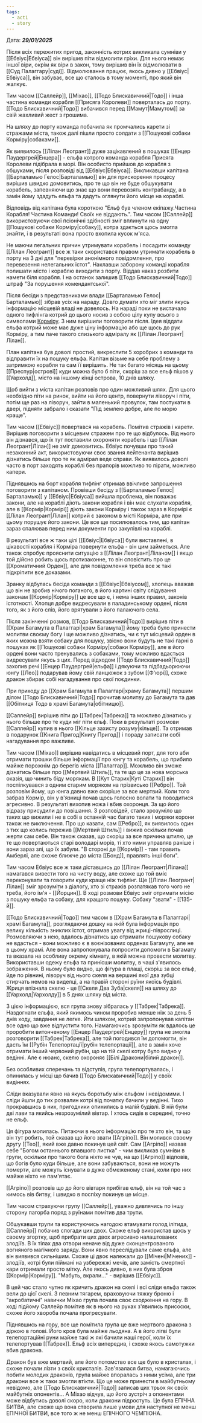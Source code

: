 ```yaml
---
tags:
  - act1
  - story
---
```

Дата: ***29/01/2025***

Після всіх пережитих пригод, законність котрих викликала сумніви у [[Ебвіус|Ебвіуса]] він вирішив піти відмолити гріхи. Для нього немає іншої віри, окрім як віри в закон, тому вирішив він їх відмолювати в [[Суд Палаггару|суді]]. Відмолювання працює, якось дивно у [[Ебвіус|Ебвіуса]], він забуває, все що сталось в тому моменті, про який він жалкує.  

Тим часом [[Саллейр]], [[Міхао]], [[Тодо Блискавичний|Тодо]] і інша частина команди корабля [[Присяга Королеви]] поверталась до порту. [[Тодо Блискавичний|Тодо]] вибачився перед [[Мамут|Мамутом]] за свій жахливий жест з грошима.  

На шляху до порту команда побачила як промчались карети зі стражами міста, також далі пішли просто солдати з [[Пошукові собаки Корміру|собаками]].  

Як виявилось [[Лілан Леогрант]] дуже зацікавлений в пошуках [[Енцер Паудергрей|Енцера]] - ельфа котрого команда корабля Присяга Королеви підібрала в морі. Він особисто прийшов до корабля з обшуками, після розповіді від [[Ебвіус|Ебвіуса]]. Викликавши капітана [[Барталамью Гелос|Барталамью]] він для прискорення процесу вирішив швидко домовитись, про те що він не буде обшукувати корабель, запевняючи що знає що вони перевозять контрабанду, а в замін йому здадуть ельфа та дадуть оглянути його місце на кораблі.  

Відповідь від капітана була короткою "Ельф був членом екіпажу.Частина  Корабля! Частина Команди! Своїх не віддають.". Тим часом [[Саллейр]] використовуючи свої псіонічні здібності зміг вплинути на одну [[Пошукові собаки Корміру|собаку]], котра здається щось змогла знайти, і в результаті вона просто вхопила кусок м'яса.  

Не маючи легальних причин утримувати корабель і посадити команду [[Лілан Леогрант]] все ж таки скористався правом утримати корабель в порту на 3 дні для "перевірки анонімного повідомлення, про перевезення нелегальних істот". Наклавши заборону команді корабля полишати місто і кораблю виходити з порту. Віддав наказ розбити намети біля корабля. І на останок залишив [[Тодо Блискавичний|Тодо]] штраф "За порушення комендантської".  

Після бесіди з представниками влади [[Барталамью Гелос|Барталамью]] зібрав усіх на нараду. Довго думати хто міг злити якусь інформацію місцевій владі не довелось. На нараді поки не вистачало одного тифлінга котрий до цього носив з собою цілу купу всього з символами [Корміру](Кормір). З ним вирішили поговорити після. Ідея віддати ельфа котрий може має дуже ціну інформацію або ще щось до рук Корміру, а тим паче такого слизького адміралу як [[Лілан Леогрант|Лілан]].  

План капітана був доволі простий, викреслити 5 хоробрих з команди та відправити їх на пошуку ельфа. Капітан візьме на себе проблему з затримкою корабля та сам її вирішить. Не так багато місяць на цьому [[Преспур|острові]] куди можна було б піти, скоріш за все ельф пішов у [[Уархолд]], місто на іншому кінці острова, 10 днів шляху.  

Щоб вийти з міста капітан розповів про один можливий шлях. Для цього необхідно піти на ринок, вийти на його центр, повернути ліворуч і піти, потім ще раз на ліворуч, зайти в маленький провулок, там постукати в двері, підняти забрало і сказати "Під землею добре, але по морю краще".  

Тим часом [[Ебвіус]] повертався на корабель. Помітив стражів і карети. Вирішив поговорити з місцевим стражем про те що відбулось. Від нього він дізнався, що їх тут поставили охороняти корабель і що [[Лілан Леогрант|Лілан]] не зміг домовитись. Ебвіус почувши про такий незаконний акт, використовуючи своє звання лейтенанта вирішив дізнатись більше про те як адмірал веде справи. Як виявилось доволі часто в порт заходять кораблі без прапорів можливо то пірати, можливо капери.  

Піднявшись на борт корабля тифлінг отримав ввічливе запрошення поговорити з капітаном. Провівши бесіду з [[Барталамью Гелос|Барталамью]] у [[Ебвіус|Ебвіуса]] вийшла проблема, він поважає закони, але на кораблі діють закони корабля і він має слухати корабля, але в [[Кормір|Кормірі]] діють закони Корміру і також зараз в Кормірі є [[Лілан Леогрант|Лілан]] котрий є законом в місті Корміра, але при цьому порушує його закони. Це все ще посилювалось тим, що капітан зараз спалював перед ним документи про закупівлі на кораблі.  

В результаті все ж таки цілі [[Ебвіус|Ебвіуса]] були виставлені, в цікавості корабля і Корміра повернути ельфа - він цим займеться. Але також спробує прояснити ситуацію з [[Лілан Леогрант|Ліланом]] і якщо той дійсно робить щось протизаконне, то він сповістить про це [[Хроматичний Орден]], але для повідомлення треба все ж такі підкріпити все доказами.  

Зранку відбулась бесіда команди з [[Ебвіус|Ебвіусом]], хлопець вважав що він не зробив нічого поганого, в його картині світу слідування законам [[Кормір|Корміру]] це все що є, і нема інших правил, законів істотності. Хлопця добре видресували в паладинському ордені, після того, як з його слів, його врятували з його палаючого села.  

Після закінченні розмов, [[Тодо Блискавичний|Тодо]] вирішив піти в [[Храм Багамута в Палаггарі|храм Багамута]] йому треба було принести молитви своєму богу і ще можливо дізнатись, чи є тут місцевий орден в яких можна взяти собаку для пошуку, звісно вони будуть не такі гарні в пошуках як [[Пошукові собаки Корміру|собаки Корміру]], але в його ордені вони часто тренувались з собаками, тому можливо вдасться видресувати якусь з цих. Перед відходом [[Тодо Блискавичний|Тодо]] захопив речі [[Енцер Паудергрей|ельфа]] і дякуючи та підбадьорюючи юнгу [[Лео]] подарував йому свій ланцюжок з зубом [[Ф'юрі]], схоже дракон збирає собі нагадування про свої поєдинки.  

При приходу до [[Храм Багамута в Палаггарі|храму Багамута]] першим ділом [[Тодо Блискавичний|Тодо]] прочитав молитву до Багамута та дав [[Обітниця Тодо в храмі Багамута|обітницю]].  

[[Саллейр]] вирішив піти до [[Табрек|Табрека]] та можливо дізнатись у нього більше про те куди міг піти ельф. Поки в результаті розмови [[Саллейр]] купив в нього [[Кільце захисту розуму|кільце]]. Та отримав в подарунок [[Книга Пригод|Книгу Пригод]] і пораду записати собі нагадування про важливе.  

Тим часом [[Міхао]] вирішив навідатись в місцевий порт, для того аби отримати трошки більше інформації про юнгу та корабель, що прибило майже порожнім до берегів міста [[Палаггар]]. Можливо він зможе дізнатись більше про [[Мертвий Штиль]], та те що це за нова морська оказія, що чинить біду морякам. В [[Кут Старих|Куті Старих]] він поспілкувався з одним старим моряком на прізвисько [[Ребро]]. Той розповім йому, що юнга давно вже скоріше за все мертвий. Коли того забрав Кормір, він у в'язниці почав щось голосно волати та поводитися агресивно. В результаті вихопив ножа і вбив охоронця. За що його відразу присудили до повішання. З розповідей, стало зрозуміло що таких що вижили і не в собі в останній час багато таких і моряки корони також не виключення. Про що казати, сам [[Ребро]], як виявилось один з тих що колись пережив [[Мертвий Штиль]] і вижив оскільки почав жерти сам себе. Він також сказав, що скоріш за все причина штилю, це те що повертаються старі володарі морів, ті хто ними управляв раніше і вони зараз злі, що їх забули. "В стороні де [[Кормір]] - там править Амберлі, але схоже ближче до міста [[Бонд]], правлять інші боги".  

Тим часом Ебвіус все ж таки діставшись до [[Лілан Леогрант|Лілана]] намагався вивести того на чисту воду, але схоже що той вміє переконувати та говорити куди краще ніж тифлінг. Ще [[Лілан Леогрант|Лілан]] зміг зрозуміти з діалогу, хто зі стражів розпатякав того чого не треба, його ім'я - [[Йорцин]]. В ході розмови Ебвіус зміг отримати місію з пошуку ельфа та собаку, для кращого пошуку. Собаку "звати" - [[135-й]].  

[[Тодо Блискавичний|Тодо]] тим часом в [[Храм Багамута в Палаггарі|храмі Багамута]], розглядаючи дошку на якій була інформація про велику кількість зниклих істот, отримав увагу від жриці-піврослиці. Розмовляючи з нею, вдалось дізнатись що отримати пошукову собаку не вдасться - вони можливо є в воєнізованих орденах Багамуту, але не в цьому храмі. Але вона запропонувала попросити допомоги в Багамату та вказала на особливу окрему кімнату, в якій можна провести молитву. Використавши одежу ельфа та принісши молитву, в чаші з'явилось зображення. В ньому було видно, що фігура в плащі, скоріш за все ельф, йде по рівнині, ліворуч від нього скеля на вершині якої два зубці стирчать немов на виделці, а на правій стороні руїни якоїсь будівлі. Жриця впізнала скелю - це [[Скеля Два Зуба|скеля]] на шляху до [[Уархолд|Уархолду]] в 5 днях шляху від міста.  

З цією інформацією, вся група знову зібралась у [[Табрек|Табрека]]. Наздогнати ельфа, який якимось чином проробив менше ніж за день 5 днів ходу, завдання не легке. Йти шляхом, котрий запропонував капітан все одно що вже відпустити того. Намагаючись зрозуміти як вдалось це проробити витонченому [[Енцер Паудергрей|Енцеру]] група не змогла розговорити [[Табрек|Табрека]], але той погодився їм допомогти, він дасть їм [[Рубін Телепортації|рубін телепортації]], але в замін хоче отримати інший червоний рубін, що на тій скелі котру було видно у ведінні. Але є нюанс, скелю охороняє [[Білі Дракони|білий дракон]].  

Без особливих сперечань та відступів, група телепортувалась, і опинилась у місці що бачив [[Тодо Блискавичний|Тодо]] у своїх видіннях.  

Сліди вказували явно на якусь боротьбу між ельфом і невідомими. І сліди йшли до тих розвалин котрі від початку бачили у ведінні. Тихо прокравшись в них, пригодники опинились в малій будівлі. В ній були дві лави та якийсь незрозумілий вівтар. І хтось сидів в середині, точно не ельф.  

Ця фігура молилась. Питаючи в нього інформацію про те хто він, та що він тут робить, той сказав що його звати [[Агріпо]]. Він молився своєму другу [[Тео]], який вже давно покинув цей світ. Сам [[Агріпо]] назвав себе "Богом останнього впавшого листка" - чим викликав сумніви в групи, оскільки про такого бога ніхто не чув, на що [[Агріпо]] відповів, що богів було куди більше, але вони забуваються, вони не можуть померти, але можуть існувати в дуже обмеженому стані, коли про них майже ніхто не пам'ятає.  

[[Агріпо]] розповів що до його вівтаря прибігав ельф, він на той час з кимось вів битву, і швидко в поспіху покинув це місце.  

Тим часом страхуючи групу [[Саллейр]], уважно дивлячись по іншу сторону пагорба поряд з руїнами помітив два трупи.  

Обшукавши трупи та користуючись нагодою втамувати голод ілітида, [[Саллейр]] побачив спогади цих двох. Схоже ельф використав щось у своєму згортку, щоб прибрати цих двох агресивно налаштованих злодіїв. В їх тілах два отвори неначе від дуже сконцентрованого вогняного магічного заряду. Вони явно переслідували саме ельфа, але він виявився сильнішим. Схоже ці двоє належали до [[Мічені|Мічених]] - злодіїв, котрі були піймані на узбережжі мечів, але замість смертної кари отримали просто мітку. Але якось дивно, в них була зброя [[Кормір|Корміру]]. "Мабуть, вкрали..." - вирішив [[Ебвіус]].  

В цей час стало чутно як кричить дракон на скелі і всі сліди ельфа також вели до цієї скелі. З певним тягарем, враховуючи тяжку броню і "акробатичні" навички Міхао група почала своє сходження на гору. В ході підйому Саллейр помітив як в нього на руках з'явились присоски, схоже його хвороба почала прогресувати.  

Піднявшись на гору, все ще помітила група це вже мертвого дракона з діркою в голові. Його кров була майже льодяна. А в його лігві були телепортаційні руни майже такі ж які бачили наші герої, коли їх телепортував [[Табрек]]. Ельф всіх випередив, і схоже якось самотужки вбив дракона.  

Дракон був вже мертвий, але його потомство все ще було в кристалах, і схоже почали лізти з своїх кристалів. Зав'язалася битва, намагаючись побити молодих драконів, група майже впоралась з ними усіма, але три дракони все ж таки змогли втікти. Що це може принести в майбутньому невідомо, але [[Тодо Блискавичний|Тодо]] записав цих трьох як своїх майбутніх опонентів... А Міхао відчув, що його зустріч з опонентами може відбутись доволі скоро, коли дракони підростуть. Це була ЕПІЧНА БИТВА, але схоже що вона створила лише умови для наступної не менш ЕПІЧНОЇ БИТВИ, все того ж не менш ЕПІЧНОГО ЧЕМПІОНА.  